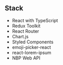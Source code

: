 ## Stack

- React with TypeScript
- Redux Toolkit
- React Router
- Chart.js
- Styled Components
- emoji-picker-react
- react-lorem-ipsum
- NBP Web API
